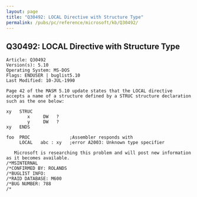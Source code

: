 ```yaml
---
layout: page
title: "Q30492: LOCAL Directive with Structure Type"
permalink: /pubs/pc/reference/microsoft/kb/Q30492/
---
```


## Q30492: LOCAL Directive with Structure Type

	Article: Q30492
	Version(s): 5.10
	Operating System: MS-DOS
	Flags: ENDUSER | buglist5.10
	Last Modified: 10-JUL-1990
	
	Page 42 of the MASM 5.10 update states that the LOCAL directive
	accepts a name of a structure defined by a STRUC structure declaration
	such as the one below:
	
	xy   STRUC
	        x     DW   ?
	        y     DW   ?
	xy   ENDS
	
	foo  PROC               ;Assembler responds with
	     LOCAL   abc : xy   ;error A2003: Unknown type specifier
	
	   Microsoft is researching this problem and will post new information
	as it becomes available.
	/*MSINTERNAL
	/*CONFIRMED BY: ROLANDS
	/*BUGLIST INFO:
	/*RAID DATABASE: M600
	/*BUG NUMBER: 788
	/*
